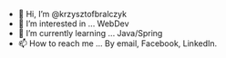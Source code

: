 - 👋 Hi, I’m @krzysztofbralczyk
- 👀 I’m interested in ... WebDev
- 🌱 I’m currently learning ... Java/Spring
- 📫 How to reach me ... By email, Facebook, LinkedIn.

<!---
krzysztofbralczyk/krzysztofbralczyk is a ✨ special ✨ repository because its `README.md` (this file) appears on your GitHub profile.
You can click the Preview link to take a look at your changes.
--->
